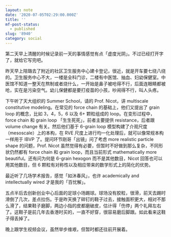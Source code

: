 ```yaml
---
layout: note
date: '2020-07-05T02:29:00.000Z'
title: ''
mf-post-status:
  - published
slug: '8940'
category: social
---
```

第二天早上清醒的时候记录前一天的事情感觉有点「虚度光阴」。不过已经打开字了，就给它写完吧。

昨天早上陪璐去了附近的社区卫生服务中心建卡登记，很近，就是开车要七绕八绕的。卫生服务中心不大，一楼是全科门诊，二楼有中医馆、抽血、妇幼保健室。中医馆不知道一整天在熬制或者烧什么，一开始是鼻子被呛得不行，后面连眼睛都被呛，实在是污染空气。幼儿保健都是要打疫苗的小孩，吵闹得不行，叫人头疼。

下午听了天大组织的 Summer School，请的 Prof. Nicot，讲 multiscale constitutive modeling。在常见的 force chain 的基础上，他们又提出了 grain loop 的概念，比如 3，4，5，6 以及 6+ 颗粒组成的 loop。在变形过程中，force chain 和 grain loop 「生生死死」，前者主要提供 resistance，后者跟 volume change 有关。然后他们基于 6-grain loop 模型构建了介观尺度（mesoscale）上的本构，在 RVE 尺度上进行均一化处理后，就可以像常规本构一样用于 IBVP 了。提问环节刚哥「出镜」问了考虑 more realistic particle shape 的问题，Prof. Nicot 虽然觉得有必要，但暂时不好做到那么复杂，不同形状仍然都有 force chain 和 grain loop，而且当前形式 mathematically more beautiful。还有问为何是 6-grain hexogon 而不是其他数目，Nicot 回答也可以用其他数目，但 6 颗粒有对称性以及相应带来的数学形式上的简化的优势。

最近听了几场学术报告，感觉「如沐春风」，也许 academically and intellectually wired 才是我的「百忧解」。

五点半后去创新创业中心后面的足球小场踢球。球场没有胶粒，很滑，前天去踢时滑倒了几次，差点拉伤。于是昨天换了碎钉的鞋子过去，接触面积更大，相对不那么滑了，结果鞋子磨脚，两边小指的皮都磨破皮，估计得「伤停」两个礼拜左右了。这鞋子是前几年去香港时买的，一直不好穿，很容易磨后脚跟。如此看来这鞋子得丢掉了。

晚上跟学生视频会议，虽然举步维艰，但暂时都还往前开展着。
